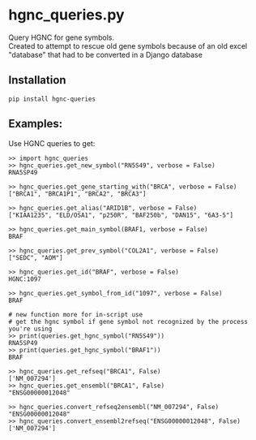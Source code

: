 # hgnc_queries.py 

Query HGNC for gene symbols.  
Created to attempt to rescue old gene symbols because of an old excel "database" that had to be converted in a Django database

## Installation

```
pip install hgnc-queries
```

## Examples:

Use HGNC queries to get:
```
>> import hgnc_queries
>> hgnc_queries.get_new_symbol("RN5S49", verbose = False)
RNA5SP49

>> hgnc_queries.get_gene_starting_with("BRCA", verbose = False)
["BRCA1", "BRCA1P1", "BRCA2", "BRCA3"]

>> hgnc_queries.get_alias("ARID1B", verbose = False)
["KIAA1235", "ELD/OSA1", "p250R", "BAF250b", "DAN15", "6A3-5"]

>> hgnc_queries.get_main_symbol(BRAF1, verbose = False)
BRAF

>> hgnc_queries.get_prev_symbol("COL2A1", verbose = False)
["SEDC", "AOM"]

>> hgnc_queries.get_id("BRAF", verbose = False)
HGNC:1097

>> hgnc_queries.get_symbol_from_id("1097", verbose = False)
BRAF

# new function more for in-script use
# get the hgnc symbol if gene symbol not recognized by the process you're using
>> print(queries.get_hgnc_symbol("RN5S49"))
RNA5SP49
>> print(queries.get_hgnc_symbol("BRAF1"))
BRAF

>> hgnc_queries.get_refseq("BRCA1", False)
['NM_007294']
>> hgnc_queries.get_ensembl("BRCA1", False)
"ENSG00000012048"

>> hgnc_queries.convert_refseq2ensembl("NM_007294", False)
"ENSG00000012048"
>> hgnc_queries.convert_ensembl2refseq("ENSG00000012048", False)
['NM_007294']
```